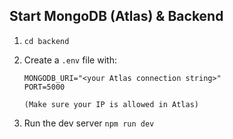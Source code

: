 ## Start MongoDB (Atlas) & Backend

1. `cd backend`

2. Create a `.env` file with:
   ```env
   MONGODB_URI="<your Atlas connection string>"
   PORT=5000

   (Make sure your IP is allowed in Atlas)

3. Run the dev server
    `npm run dev`
